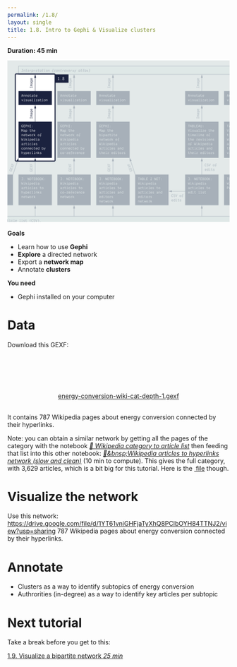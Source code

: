 ```yaml
---
permalink: /1.8/
layout: single
title: 1.8. Intro to Gephi & Visualize clusters
---
```


**Duration: 45 min**

[
	![Overview tuto 1.8](../assets/images/1-8.jpg)
](../assets/images/1-8.jpg)

**Goals**
* Learn how to use **Gephi**
* **Explore** a directed network
* Export a **network map**
* Annotate **clusters**

**You need**
* Gephi installed on your computer

# Data

Download this GEXF:

<center><a href="../assets/data/1-8/energy-conversion-wiki-cat-depth-1.gexf">
	<i class="fas fa-file" style="font-size:5em"></i><br>
	energy-conversion-wiki-cat-depth-1.gexf
</a><br><br></center>

It contains 787 Wikipedia pages about energy conversion connected by their hyperlinks.

Note: you can obtain a similar network by getting all the pages of the category with the notebook *[🍉&nbsp;Wikipedia category to article list](https://colab.research.google.com/github/jacomyma/mapping-controversies/blob/main/notebooks/Wikipedia_category_to_article_list.ipynb)* then feeding that list into this other notebook: *[🍣&bnsp;Wikipedia articles to hyperlinks network (slow and clean)](https://colab.research.google.com/github/jacomyma/mapping-controversies/blob/main/notebooks/Wikipedia_articles_to_hyperlinks_network_slow_and_clean.ipynb)* (10 min to compute). This gives the full category, with 3,629 articles, which is a bit big for this tutorial. Here is the [<i class="fas fa-file"></i>&nbsp;file](../assets/data/1-8/energy-conversion-wiki-cat-full.gexf) though.

# Visualize the network

Use this network: https://drive.google.com/file/d/1YT61vniGHFjaTyXhQ8PClbOYH84TTNJ2/view?usp=sharing
787 Wikipedia pages about energy conversion connected by their hyperlinks.

# Annotate
- Clusters as a way to identify subtopics of energy conversion
- Authrorities (in-degree) as a way to identify key articles per subtopic


# Next tutorial

Take a break before you get to this:

[1.9. Visualize a bipartite network *25 min*](../1.9/)
